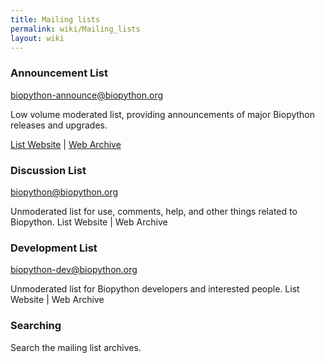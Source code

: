 ```yaml
---
title: Mailing lists
permalink: wiki/Mailing_lists
layout: wiki
---
```


### Announcement List

<biopython-announce@biopython.org>

Low volume moderated list, providing announcements of major Biopython
releases and upgrades.

[List
Website](http://www.biopython.org/mailman/listinfo/biopython-announce/)
| [Web Archive](http://www.biopython.org/pipermail/biopython-announce/)

### Discussion List

biopython@biopython.org

Unmoderated list for use, comments, help, and other things related to
Biopython. List Website | Web Archive

### Development List

biopython-dev@biopython.org

Unmoderated list for Biopython developers and interested people. List
Website | Web Archive

### Searching

Search the mailing list archives.
